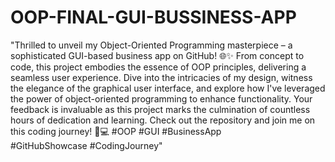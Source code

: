 # OOP-FINAL-GUI-BUSSINESS-APP
"Thrilled to unveil my Object-Oriented Programming masterpiece – a sophisticated GUI-based business app on GitHub! 🌐✨ From concept to code, this project embodies the essence of OOP principles, delivering a seamless user experience. Dive into the intricacies of my design, witness the elegance of the graphical user interface, and explore how I've leveraged the power of object-oriented programming to enhance functionality. Your feedback is invaluable as this project marks the culmination of countless hours of dedication and learning. Check out the repository and join me on this coding journey! 🚀💻 #OOP #GUI #BusinessApp #GitHubShowcase #CodingJourney"

